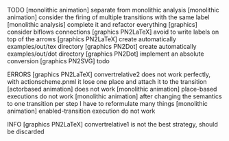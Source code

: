 TODO
[monolithic animation] separate from monolithic analysis
[monolithic animation] consider the firing of multiple transitions with the same label
[monolithic analysis] complete it and refactor everything
[graphics] consider biflows connections
[graphics PN2LaTeX] avoid to write labels on top of the arrows
[graphics PN2LaTeX] create automatically examples/out/tex directory
[graphics PN2Dot] create automatically examples/out/dot directory
[graphics PN2Dot] implement an absolute conversion
[graphics PN2SVG] todo

ERRORS
[graphics PN2LaTeX] convertrelative2 does not work perfectly, with actionscheme.pnml it lose one place and attach it to the transition
[actorbased animation] does not work
[monolithic animation] place-based executions do not work
[monolithic animation] after changing the semantics to one transition per step I have to reformulate many things
[monolithic animation] enabled-transition execution do not work

INFO
[graphics PN2LaTeX] convertrelative1 is not the best strategy, should be discarded

